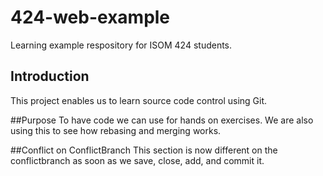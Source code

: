# 424-web-example
Learning example respository for ISOM 424 students.

## Introduction
This project enables us to learn source code control using Git.

##Purpose
To have code we can use for hands on exercises. We are also using this to see how rebasing and merging works.

##Conflict on ConflictBranch
This section is now different on the conflictbranch as soon as we save, close, add, and commit it. 